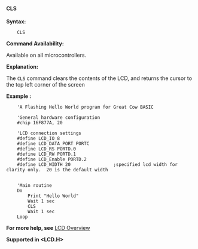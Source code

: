 <div class="section">

<div class="titlepage">

<div>

<div>

#### <span id="cls"></span>CLS

</div>

</div>

</div>

<span class="strong">**Syntax:**</span>

``` screen
    CLS
```

<span class="strong">**Command Availability:**</span>

Available on all microcontrollers.

<span class="strong">**Explanation:**</span>

The `CLS` command clears the contents of the LCD, and returns the cursor
to the top left corner of the screen

<span class="strong">**Example :**</span>

``` screen
    'A Flashing Hello World program for Great Cow BASIC

    'General hardware configuration
    #chip 16F877A, 20

    'LCD connection settings
    #define LCD_IO 8
    #define LCD_DATA_PORT PORTC
    #define LCD_RS PORTD.0
    #define LCD_RW PORTD.1
    #define LCD_Enable PORTD.2
    #define LCD_WIDTH 20                ;specified lcd width for clarity only.  20 is the default width


    'Main routine
    Do
        Print "Hello World"
        Wait 1 sec
        CLS
        Wait 1 sec
    Loop
```

<span class="strong">**For more help, see**</span>
<a href="lcd_overview" class="link" title="LCD Overview">LCD Overview</a>

<span class="strong">**Supported in &lt;LCD.H&gt;**</span>

</div>
